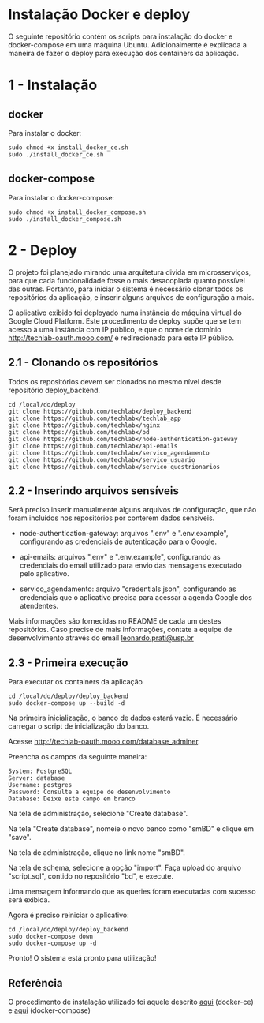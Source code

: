 # Instalação Docker e deploy
O seguinte repositório contém os scripts para instalação do docker e docker-compose em uma máquina Ubuntu. Adicionalmente é explicada a maneira de fazer o deploy para execução dos containers da aplicação.

# 1 - Instalação

## docker
Para instalar o docker:
```
sudo chmod +x install_docker_ce.sh
sudo ./install_docker_ce.sh
```

## docker-compose
Para instalar o docker-compose:
```
sudo chmod +x install_docker_compose.sh
sudo ./install_docker_compose.sh
```

# 2 - Deploy
O projeto foi planejado mirando uma arquitetura divida em microsserviços, para que cada funcionalidade fosse o mais desacoplada quanto possível das outras. Portanto, para iniciar o sistema é necessário clonar todos os repositórios da aplicação, e inserir alguns arquivos de configuração a mais.

O aplicativo exibido foi deployado numa instância de máquina virtual do Google Cloud Platform. Este procedimento de deploy supõe que se tem acesso à uma instância com IP público, e que o nome de domínio http://techlab-oauth.mooo.com/ é redirecionado para este IP público.

## 2.1 - Clonando os repositórios

Todos os repositórios devem ser clonados no mesmo nível desde repositório deploy_backend.

```
cd /local/do/deploy
git clone https://github.com/techlabx/deploy_backend
git clone https://github.com/techlabx/techlab_app
git clone https://github.com/techlabx/nginx
git clone https://github.com/techlabx/bd
git clone https://github.com/techlabx/node-authentication-gateway
git clone https://github.com/techlabx/api-emails
git clone https://github.com/techlabx/servico_agendamento
git clone https://github.com/techlabx/servico_usuario
git clone https://github.com/techlabx/servico_questrionarios
```

## 2.2 - Inserindo arquivos sensíveis

Será preciso inserir manualmente alguns arquivos de configuração, que não foram incluídos nos repositórios por conterem dados sensíveis. 

- node-authentication-gateway: arquivos ".env" e ".env.example", configurando as credenciais de autenticação para o Google.

- api-emails: arquivos ".env" e ".env.example", configurando as credenciais do email utilizado para envio das mensagens executado pelo aplicativo.

- servico_agendamento: arquivo "credentials.json", configurando as credenciais que o aplicativo precisa para acessar a agenda Google dos atendentes. 

Mais informações são fornecidas no README de cada um destes repositórios. Caso precise de mais informações, contate a equipe de desenvolvimento através do email leonardo.prati@usp.br


## 2.3 - Primeira execução 

Para executar os containers da aplicação

```
cd /local/do/deploy/deploy_backend
sudo docker-compose up --build -d
```

Na primeira inicialização, o banco de dados estará vazio. É necessário carregar o script de inicialização do banco.

Acesse http://techlab-oauth.mooo.com/database_adminer.

Preencha os campos da seguinte maneira:

```
System: PostgreSQL
Server: database
Username: postgres
Password: Consulte a equipe de desenvolvimento
Database: Deixe este campo em branco
```

Na tela de administração, selecione "Create database".

Na tela "Create database", nomeie o novo banco como "smBD" e clique em "save".

Na tela de administração, clique no link nome "smBD".

Na tela de schema, selecione a opção "import". Faça upload do arquivo "script.sql", contido no repositório "bd", e execute.

Uma mensagem informando que as queries foram executadas com sucesso será exibida.

Agora é preciso reiniciar o aplicativo:

```
cd /local/do/deploy/deploy_backend
sudo docker-compose down
sudo docker-compose up -d
```

Pronto! O sistema está pronto para utilização!




## Referência
O procedimento de instalação utilizado foi aquele descrito [aqui](https://docs.docker.com/install/linux/docker-ce/ubuntu/) (docker-ce) e [aqui](https://docs.docker.com/compose/install/) (docker-compose)

